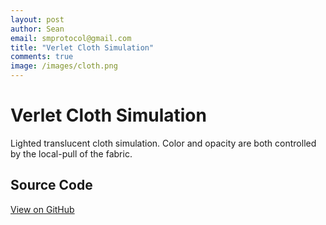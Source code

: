 ```yaml
---
layout: post
author: Sean
email: smprotocol@gmail.com
title: "Verlet Cloth Simulation"
comments: true
image: /images/cloth.png
---
```


<script type="text/javascript" src="/js/verlet-1.0.0.min.js"></script>

# Verlet Cloth Simulation

Lighted translucent cloth simulation. Color and opacity are both controlled by the local-pull of the fabric.


<canvas id="scratch" style="width: 800px; height: 500px; background: #000;"></canvas>
<script type="text/javascript">

function lerp(a, b, p) {
	return (b-a)*p + a;
}

window.onload = function() {
	var canvas = document.getElementById("scratch");

	// canvas dimensions
	var width = parseInt(canvas.style.width);
	var height = parseInt(canvas.style.height);

	// retina
	var dpr = window.devicePixelRatio || 1;
	canvas.width = width*dpr;
	canvas.height = height*dpr;
	canvas.getContext("2d").scale(dpr, dpr);

	// simulation
	var sim = new VerletJS(width, height, canvas);
	sim.friction = 1;
	sim.highlightColor = "#fff";
	
	// entities
	var min = Math.min(width,height)*0.5;
	var segments = 20;
	var cloth = sim.cloth(new Vec2(width/2,height/3), min, min, segments, 6, 0.9);
	
	cloth.drawConstraints = function(ctx, composite) {
		var stride = min/segments;
		var x,y;
		for (y=1;y<segments;++y) {
			for (x=1;x<segments;++x) {
				ctx.beginPath();

				var i1 = (y-1)*segments+x-1;
				var i2 = (y)*segments+x;
				
				ctx.moveTo(cloth.particles[i1].pos.x, cloth.particles[i1].pos.y);
				ctx.lineTo(cloth.particles[i1+1].pos.x, cloth.particles[i1+1].pos.y);
				
				ctx.lineTo(cloth.particles[i2].pos.x, cloth.particles[i2].pos.y);
				ctx.lineTo(cloth.particles[i2-1].pos.x, cloth.particles[i2-1].pos.y);
				
				var off = cloth.particles[i2].pos.x - cloth.particles[i1].pos.x;
				off += cloth.particles[i2].pos.y - cloth.particles[i1].pos.y;
				off *= 0.25;
				
				var coef = Math.round((Math.abs(off)/stride)*255);
				if (coef > 255)
					coef = 255;
				
				ctx.fillStyle = "rgba(" + coef + ",0," + (255-coef)+ "," +lerp(0.25,1,coef/255.0)+")";
				
				ctx.fill();
			}
		}
		
		var c;
		for (c in composite.constraints) {
			if (composite.constraints[c] instanceof PinConstraint) {
				var point = composite.constraints[c];
				ctx.beginPath();
				ctx.arc(point.pos.x, point.pos.y, 1.2, 0, 2*Math.PI);
				ctx.fillStyle = "rgba(255,255,255,1)";
				ctx.fill();
			}
		}
	}
	
	cloth.drawParticles = function(ctx, composite) {
		// do nothing for particles
	}
	
	// animation loop
	var legIndex = 0;
	var loop = function() {
		sim.frame(16);
		sim.draw();
		requestAnimFrame(loop);
	};

	loop();
};


</script>



## Source Code

<a href="https://github.com/subprotocol/verlet-js/blob/master/examples/cloth.html">View on GitHub</a>